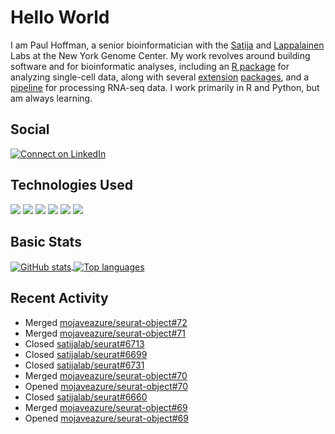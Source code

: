 
<!-- README.md is generated from README.Rmd. Please edit that file -->

# Hello World

I am Paul Hoffman, a senior bioinformatician with the
[Satija](https://satijalab.org) and [Lappalainen](https://tllab.org)
Labs at the New York Genome Center. My work revolves around building
software and for bioinformatic analyses, including an [R
package](https://github.com/satijalab/seurat) for analyzing single-cell
data, along with several
[extension](https://github.com/satijalab/seurat-data)
[packages](https://github.com/mojaveazure/seurat-disk), and a
[pipeline](https://github.com/LappalainenLab/RNApipeline) for processing
RNA-seq data. I work primarily in R and Python, but am always learning.

## Social

<!-- badges: start -->

[![Connect on
LinkedIn](https://img.shields.io/badge/--linkedin?label=LinkedIn&logo=LinkedIn&style=social)](https://www.linkedin.com/in/pauljhoffman)

<!-- badges: end -->

## Technologies Used

<!-- badges: start -->

![](https://img.shields.io/badge/r-%23276DC3.svg?&logo=r&logoColor=white)
![](https://img.shields.io/badge/python%20-%2314354C.svg?&logo=python&logoColor=white)
![](https://img.shields.io/badge/markdown-%23000000.svg?&logo=markdown&logoColor=white)
![](https://img.shields.io/badge/git%20-%23F05033.svg?&logo=git&logoColor=white)
![](https://img.shields.io/badge/github%20-%23121011.svg?&logo=github&logoColor=white)
![](https://img.shields.io/badge/docker%20-%230db7ed.svg?&logo=docker&logoColor=white)
<!-- ![](https://img.shields.io/badge/Google%20Cloud%20-%234285F4.svg?&logo=google-cloud&logoColor=white) -->
<!-- badges: end -->

## Basic Stats

<a href="https://github.com/anuraghazra/github-readme-stats">
<img align="center" src="https://github-readme-stats.vercel.app/api?username=mojaveazure&count_private=true&show_icons=true" alt="GitHub stats" />
</a> <a href="https://github.com/anuraghazra/github-readme-stats">
<img align="center" src="https://github-readme-stats.vercel.app/api/top-langs?username=mojaveazure&layout=compact" alt= "Top languages" />
</a>

## Recent Activity

- Merged
  [mojaveazure/seurat-object#72](https://github.com/mojaveazure/seurat-object/pull/72)
- Merged
  [mojaveazure/seurat-object#71](https://github.com/mojaveazure/seurat-object/pull/71)
- Closed
  [satijalab/seurat#6713](https://github.com/satijalab/seurat/issues/6713)
- Closed
  [satijalab/seurat#6699](https://github.com/satijalab/seurat/issues/6699)
- Closed
  [satijalab/seurat#6731](https://github.com/satijalab/seurat/issues/6731)
- Merged
  [mojaveazure/seurat-object#70](https://github.com/mojaveazure/seurat-object/pull/70)
- Opened
  [mojaveazure/seurat-object#70](https://github.com/mojaveazure/seurat-object/pull/70)
- Closed
  [satijalab/seurat#6660](https://github.com/satijalab/seurat/issues/6660)
- Merged
  [mojaveazure/seurat-object#69](https://github.com/mojaveazure/seurat-object/pull/69)
- Opened
  [mojaveazure/seurat-object#69](https://github.com/mojaveazure/seurat-object/pull/69)
